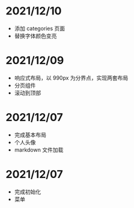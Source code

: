 # 2021/12/10

- 添加 categories 页面
- 替换字体颜色变亮

# 2021/12/09

- 响应式布局，以 990px 为分界点，实现两套布局
- 分页组件
- 滚动到顶部

# 2021/12/07

- 完成基本布局
- 个人头像
- markdown 文件加载

# 2021/12/07

- 完成初始化
- 菜单
